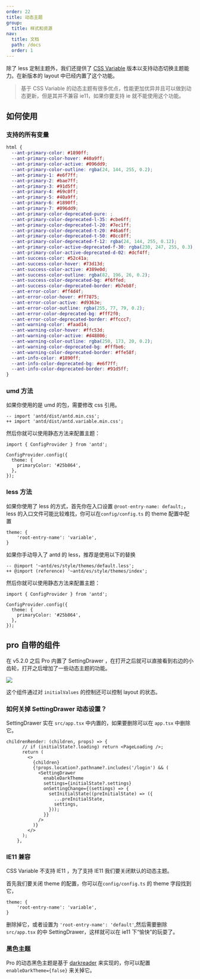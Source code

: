 ```yaml
---
order: 22
title: 动态主题
group:
  title: 样式和资源
nav:
  title: 文档
  path: /docs
  order: 1
---
```


除了 less 定制主题外，我们还提供了 [CSS Variable](https://developer.mozilla.org/en-US/docs/Web/CSS/Using_CSS_custom_properties) 版本以支持动态切换主题能力。在新版本的 layout 中已经内置了这个功能。

> 基于 CSS Variable 的动态主题有很多优点，性能更加优异并且可以做到动态更新，但是其并不兼容 ie11，如果你要支持 ie 就不能使用这个功能。

## 如何使用

### 支持的所有变量

```css | pure
html {
  --ant-primary-color: #1890ff;
  --ant-primary-color-hover: #40a9ff;
  --ant-primary-color-active: #096dd9;
  --ant-primary-color-outline: rgba(24, 144, 255, 0.2);
  --ant-primary-1: #e6f7ff;
  --ant-primary-2: #bae7ff;
  --ant-primary-3: #91d5ff;
  --ant-primary-4: #69c0ff;
  --ant-primary-5: #40a9ff;
  --ant-primary-6: #1890ff;
  --ant-primary-7: #096dd9;
  --ant-primary-color-deprecated-pure: ;
  --ant-primary-color-deprecated-l-35: #cbe6ff;
  --ant-primary-color-deprecated-l-20: #7ec1ff;
  --ant-primary-color-deprecated-t-20: #46a6ff;
  --ant-primary-color-deprecated-t-50: #8cc8ff;
  --ant-primary-color-deprecated-f-12: rgba(24, 144, 255, 0.12);
  --ant-primary-color-active-deprecated-f-30: rgba(230, 247, 255, 0.3);
  --ant-primary-color-active-deprecated-d-02: #dcf4ff;
  --ant-success-color: #52c41a;
  --ant-success-color-hover: #73d13d;
  --ant-success-color-active: #389e0d;
  --ant-success-color-outline: rgba(82, 196, 26, 0.2);
  --ant-success-color-deprecated-bg: #f6ffed;
  --ant-success-color-deprecated-border: #b7eb8f;
  --ant-error-color: #ff4d4f;
  --ant-error-color-hover: #ff7875;
  --ant-error-color-active: #d9363e;
  --ant-error-color-outline: rgba(255, 77, 79, 0.2);
  --ant-error-color-deprecated-bg: #fff2f0;
  --ant-error-color-deprecated-border: #ffccc7;
  --ant-warning-color: #faad14;
  --ant-warning-color-hover: #ffc53d;
  --ant-warning-color-active: #d48806;
  --ant-warning-color-outline: rgba(250, 173, 20, 0.2);
  --ant-warning-color-deprecated-bg: #fffbe6;
  --ant-warning-color-deprecated-border: #ffe58f;
  --ant-info-color: #1890ff;
  --ant-info-color-deprecated-bg: #e6f7ff;
  --ant-info-color-deprecated-border: #91d5ff;
}
```

### umd 方法

如果你使用的是 umd 的包，需要修改 css 引用。

```tsx | pure
-- import 'antd/dist/antd.min.css';
++ import 'antd/dist/antd.variable.min.css';
```

然后你就可以使用静态方法来配置主题：

```tsx | pure
import { ConfigProvider } from 'antd';

ConfigProvider.config({
  theme: {
    primaryColor: '#25b864',
  },
});
```

### less 方法

如果你使用了 less 的方式，首先你在入口设置 `@root-entry-name: default;`，less 的入口文件可能比较难找，你可以在`config/config.ts` 的 theme 配置中配置

```tsx | pure
theme: {
    'root-entry-name': 'variable',
}
```

如果你手动导入了 antd 的 less，推荐是使用以下的替换

```less | pure
-- @import '~antd/es/style/themes/default.less';
++ @import (reference) '~antd/es/style/themes/index';
```

然后你就可以使用静态方法来配置主题：

```tsx | pure
import { ConfigProvider } from 'antd';

ConfigProvider.config({
  theme: {
    primaryColor: '#25b864',
  },
});
```

## pro 自带的组件

在 v5.2.0 之后 Pro 内置了 SettingDrawer ，在打开之后就可以直接看到右边的小齿轮，打开之后增加了一些动态主题的功能。

![](这里是一张图)

这个组件通过对 `initialValues` 的控制还可以控制 layout 的状态。

### 如何关掉 SettingDrawer 动态设置？

SettingDrawer 实在 `src/app.tsx` 中内置的，如果要删除可以在 `app.tsx` 中删除它。

```tsx | pure
childrenRender: (children, props) => {
      // if (initialState?.loading) return <PageLoading />;
      return (
        <>
          {children}
          {!props.location?.pathname?.includes('/login') && (
            <SettingDrawer
              enableDarkTheme
              settings={initialState?.settings}
              onSettingChange={(settings) => {
                setInitialState((preInitialState) => ({
                  ...preInitialState,
                  settings,
                }));
              }}
            />
          )}
        </>
      );
    },
```

### IE11 兼容

CSS Variable 不支持 IE11 ，为了支持 IE11 我们要关闭默认的动态主题。

首先我们要关闭 theme 的配置，你可以在`config/config.ts` 的 theme 字段找到它，

```tsx | pure
theme: {
    'root-entry-name': 'variable',
}
```

删除掉它，或者设置为 `'root-entry-name': 'default'`,然后需要删除 `src/app.tsx` 的中 SettingDrawer，这样就可以在 ie11 下“愉快”的玩耍了。

### 黑色主题

Pro 的动态黑色主题是基于 [darkreader](https://github.com/darkreader/darkreader) 来实现的，你可以配置 `enableDarkTheme={false}` 来关掉它。
